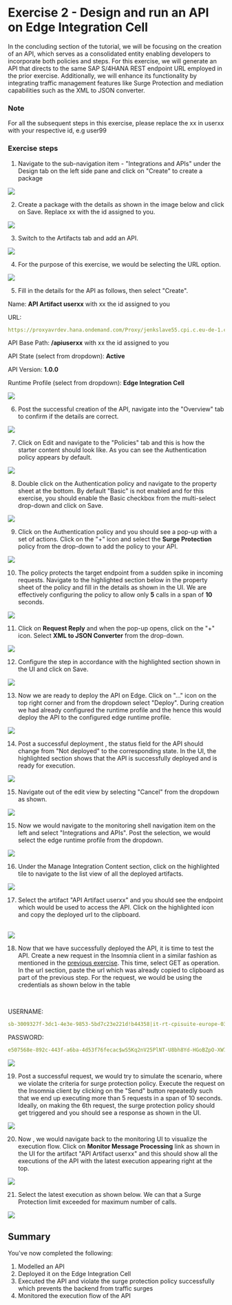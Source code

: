 # Exercise 2 - Design and run an API on Edge Integration Cell

In the concluding section of the tutorial, we will be focusing on the creation of an API, which serves as a consolidated entity enabling developers to incorporate both policies and steps. For this exercise, we will generate an API that directs to the same SAP S/4HANA REST endpoint URL employed in the prior exercise. Additionally, we will enhance its functionality by integrating traffic management features like Surge Protection and mediation capabilities such as the XML to JSON converter.

### Note

For all the subsequent steps in this exercise, please replace the xx in userxx with your respective id, e.g user99

### Exercise steps

1. Navigate to the sub-navigation item - "Integrations and APIs" under the Design tab on the left side pane and click on "Create" to create a package

![](/exercises/ex4/images/04_01_0010.png)

2. Create a package with the details as shown in the image below and click on Save. Replace xx with the id assigned to you.

![](/exercises/ex4/images/04_02_0010.png)

3. Switch to the Artifacts tab and add an API.

![](/exercises/ex4/images/04_03_0010.png)

4. For the purpose of this exercise, we would be selecting the URL option.

![](/exercises/ex4/images/04_04_0010.png)

5. Fill in the details for the API as follows, then select "Create".

Name: **API Artifact userxx** with xx the id assigned to you

URL:
```yaml 
https://proxyavrdev.hana.ondemand.com/Proxy/jenkslave55.cpi.c.eu-de-1.cloud.sap/9912/sap/bc/srt/scs_ext/sap/salesorderbulkrequest_in
```

API Base Path: **/apiuserxx** with xx the id assigned to you

API State (select from dropdown): **Active**

API Version: **1.0.0**

Runtime Profile (select from dropdown): **Edge Integration Cell**


![](/exercises/ex4/images/04_05_0010.png)

6. Post the successful creation of the API, navigate into the "Overview" tab to confirm if the details are correct.

![](/exercises/ex4/images/04_06_0010.png)

7. Click on Edit and navigate to the "Policies" tab and this is how the starter content should look like. As you can see the Authentication policy appears by default. 

![](/exercises/ex4/images/04_07_01_0010.png)

8. Double click on the Authentication policy and navigate to the property sheet at the bottom. By default "Basic" is not enabled and for this exercise, you should enable the Basic checkbox from the multi-select drop-down and click on Save.

![](/exercises/ex4/images/04_07_02_0010.png)

9. Click on the Authentication policy and you should see a pop-up with a set of actions. Click on the "+" icon and select the **Surge Protection** policy from the drop-down to add the policy to your API.

![](/exercises/ex4/images/04_08_0010.png)

10. The policy protects the target endpoint from a sudden spike in incoming requests. Navigate to the highlighted section below in the property sheet of the policy and fill in the details as shown in the UI. We are effectively configuring the policy to allow only **5** calls in a span of **10** seconds.

![](/exercises/ex4/images/04_09_0010.png)

11. Click on **Request Reply** and when the pop-up opens, click on the "+" icon. Select **XML to JSON Converter** from the drop-down.

![](/exercises/ex4/images/04_10_01_0010.png)

12. Configure the step in accordance with the highlighted section shown in the UI and click on Save.

![](/exercises/ex4/images/04_10_02_0010.png)

13. Now we are ready to deploy the API on Edge. Click on "..." icon on the top right corner and from the dropdown select "Deploy". During creation we had already configured the runtime profile and the hence this would deploy the API to the configured edge runtime profile.

![](/exercises/ex4/images/04_11_0010.png)

14. Post a successful deployment , the status field for the API should change from "Not deployed" to the corresponding state. In the UI, the highlighted section shows that the API is successfully deployed and is ready for execution.

![](/exercises/ex4/images/04_12_0010.png)

15. Navigate out of the edit view by selecting "Cancel" from the dropdown as shown.

![](/exercises/ex4/images/04_13_0010.png)

15. Now we would navigate to the monitoring shell navigation item on the left and select "Integrations and APIs". Post the selection, we would select the edge runtime profile from the dropdown.

![](/exercises/ex4/images/04_14_0010.png)

16. Under the Manage Integration Content section, click on the highlighted tile to navigate to the list view of all the deployed artifacts.

![](/exercises/ex4/images/04_15_0010.png)

17. Select the artifact "API Artifact userxx" and you should see the endpoint which would be used to access the API. Click on the highlighted icon and copy the deployed url to the clipboard.

<br>![](/exercises/ex4/images/04_16_0010.png)

18. Now that we have successfully deployed the API, it is time to test the API. Create a new request in the Insomnia client in a similar fashion as mentioned in the [previous exercise](../ex3/README.md). This time, select GET as operation. In the url section, paste the url which was already copied to clipboard as part of the previous step. For the request, we would be using the credentials as shown below in the table
<br>

USERNAME:
```yaml 
sb-3009327f-3dc1-4e3e-9853-5bd7c23e221d!b44358|it-rt-cpisuite-europe-03!b18631
```

PASSWORD:
```yaml 
e507568e-892c-443f-a6ba-4d53f76fecac$wS5Kq2nV25PlNT-U8bh8Yd-HGoBZpO-XW7Za9X3URE0=
```

![](/exercises/ex4/images/04_19_0010.png)

19. Post a successful request, we would try to simulate the scenario, where we violate the criteria for surge protection policy. Execute the request on the Insomnia client by clicking on the "Send" button repeatedly such that we end up executing more than 5 requests in a span of 10 seconds. Ideally, on making the 6th request, the surge protection policy should get triggered and you should see a response as shown in the UI. 

![](/exercises/ex4/images/04_20_0010.png)

20. Now , we would navigate back to the monitoring UI to visualize the execution flow. Click on **Monitor Message Processing** link as shown in the UI for the artifact "API Artifact userxx" and this should show all the executions of the API with the latest execution appearing right at the top.

![](/exercises/ex4/images/04_21_0010.png)

21. Select the latest execution as shown below. We can that a Surge Protection limit exceeded for maximum number of calls.

![](/exercises/ex4/images/04_22_0010.png)


## Summary

You've now completed the following:

1. Modelled an API
2. Deployed it on the Edge Integration Cell
3. Executed the API and violate the surge protection policy successfully which prevents the backend from traffic surges
4. Monitored the execution flow of the API 

